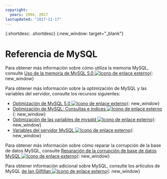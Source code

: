 ```yaml
---
copyright:
  years: 1994, 2017
lastupdated: "2017-11-17"
---
```


{:shortdesc: .shortdesc}
{:new_window: target="_blank"}

# Referencia de MySQL

Para obtener más información sobre cómo utiliza la memoria MySQL, consulte [Uso de la memoria de MySQL 5.0 ![Icono de enlace externo](../../icons/launch-glyph.svg "Icono de enlace externo")](http://dev.mysql.com/doc/refman/5.0/en/memory-use.html){: new_window}

Para obtener más información sobre la optimización de MySQL y las variables del servidor, consulte los recursos siguientes:
* [Optimización de MySQL 5.0 ![Icono de enlace externo](../../icons/launch-glyph.svg "Icono de enlace externo")](http://dev.mysql.com/doc/refman/5.0/en/optimization.html){: new_window}
* [Optimización de MySQL: Consultas e índices ![Icono de enlace externo](../../icons/launch-glyph.svg "Icono de enlace externo")](http://www.databasejournal.com/features/mysql/article.php/1382791){: new_window}
* [Optimización de las variables de mysqld ![Icono de enlace externo](../../icons/launch-glyph.svg "Icono de enlace externo")](http://www.databasejournal.com/features/mysql/article.php/3367871){: new_window}
* [Variables del servidor MySQL ![Icono de enlace externo](../../icons/launch-glyph.svg "Icono de enlace externo")](http://www.mysqlperformanceblog.com/2006/06/08/mysql-server-variables-sql-layer-or-storage-engine-specific/){: new_window}

Para obtener más información sobre cómo reparar la corrupción de la base de datos MySQL, consulte [Reparación de la corrupción de base de datos MySQL ![Icono de enlace externo](../../icons/launch-glyph.svg "Icono de enlace externo")](http://www.databasejournal.com/features/mysql/article.php/3300511){: new_window}

Para obtener información adicional sobre MySQL, consulte los artículos de MySQL [de Ian Gilfillan ![Icono de enlace externo](../../icons/launch-glyph.svg "Icono de enlace externo")](http://www.databasejournal.com/article.php/1474351){: new_window}
